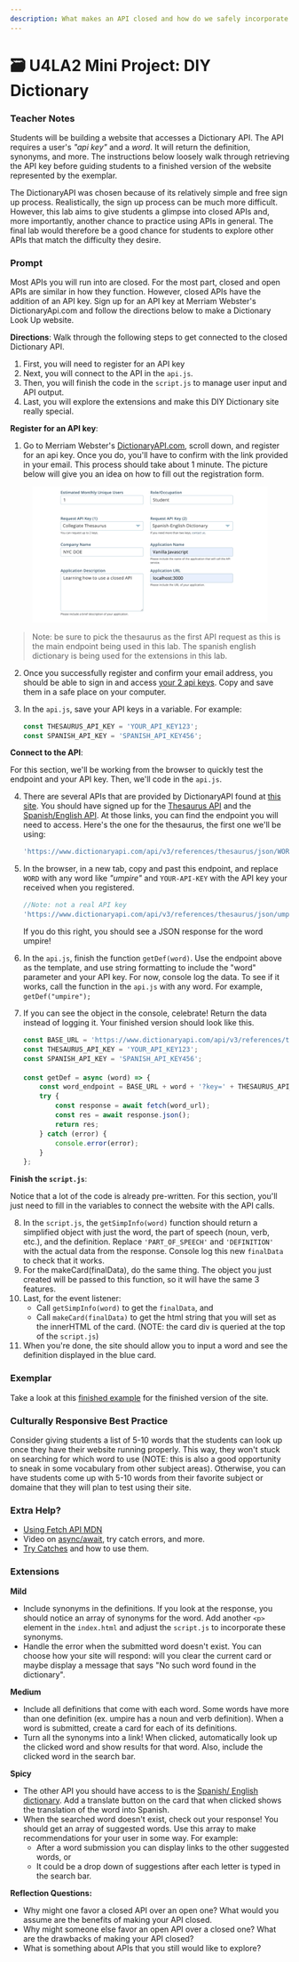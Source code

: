 ```yaml
---
description: What makes an API closed and how do we safely incorporate our API key?
---
```


# 🗃 U4LA2 Mini Project: DIY Dictionary

### Teacher Notes

Students will be building a website that accesses a Dictionary API. The API requires a user's _"api key"_ and a _word_. It will return the definition, synonyms, and more. The instructions below loosely walk through retrieving the API key before guiding students to a finished version of the website represented by the exemplar.

The DictionaryAPI was chosen because of its relatively simple and free sign up process. Realistically, the sign up process can be much more difficult. However, this lab aims to give students a glimpse into closed APIs and, more importantly, another chance to practice using APIs in general. The final lab would therefore be a good chance for students to explore other APIs that match the difficulty they desire.

### Prompt

Most APIs you will run into are closed. For the most part, closed and open APIs are similar in how they function. However, closed APIs have the addition of an API key. Sign up for an API key at Merriam Webster's DictionaryApi.com and follow the directions below to make a Dictionary Look Up website.

**Directions**: Walk through the following steps to get connected to the closed Dictionary API.

1. First, you will need to register for an API key
2. Next, you will connect to the API in the `api.js`.
3. Then, you will finish the code in the `script.js` to manage user input and API output.
4. Last, you will explore the extensions and make this DIY Dictionary site really special.

**Register for an API key**:

1. Go to Merriam Webster's [DictionaryAPI.com](https://dictionaryapi.com/), scroll down, and register for an api key. Once you do, you'll have to confirm with the link provided in your email. This process should take about 1 minute. The picture below will give you an idea on how to fill out the registration form.&#x20;

<figure><img src="../.gitbook/assets/image (3) (1) (1).png" alt=""><figcaption></figcaption></figure>

> Note: be sure to pick the thesaurus as the first API request as this is the main endpoint being used in this lab. The spanish english dictionary is being used for the extensions in this lab.

2. Once you successfully register and confirm your email address, you should be able to sign in and access [your 2 api keys](https://dictionaryapi.com/account/my-keys). Copy and save them in a safe place on your computer.
3.  In the `api.js`, save your API keys in a variable. For example:

    ```js
    const THESAURUS_API_KEY = 'YOUR_API_KEY123';
    const SPANISH_API_KEY = 'SPANISH_API_KEY456';
    ```

**Connect to the API**:

For this section, we'll be working from the browser to quickly test the endpoint and your API key. Then, we'll code in the `api.js`.

4.  There are several APIs that are provided by DictionaryAPI found at [this site](https://dictionaryapi.com/products/index). You should have signed up for the [Thesaurus API](https://dictionaryapi.com/products/api-collegiate-thesaurus) and the [Spanish/English API](https://dictionaryapi.com/products/api-spanish-dictionary). At those links, you can find the endpoint you will need to access. Here's the one for the thesaurus, the first one we'll be using:

    ```js
    'https://www.dictionaryapi.com/api/v3/references/thesaurus/json/WORD?key=YOUR-API-KEY'
    ```
5.  In the browser, in a new tab, copy and past this endpoint, and replace `WORD` with any word like _"umpire"_ and `YOUR-API-KEY` with the API key your received when you registered.

    ```js
    //Note: not a real API key
    'https://www.dictionaryapi.com/api/v3/references/thesaurus/json/umpire?key=123456789abcdefghi'
    ```

    If you do this right, you should see a JSON response for the word umpire!
6. In the `api.js`, finish the function `getDef(word)`. Use the endpoint above as the template, and use string formatting to include the "word" parameter and your API key. For now, console log the data. To see if it works, call the function in the `api.js` with any word. For example, `getDef("umpire");`
7.  If you can see the object in the console, celebrate! Return the data instead of logging it. Your finished version should look like this.

    ```js
    const BASE_URL = 'https://www.dictionaryapi.com/api/v3/references/thesaurus/json/';
    const THESAURUS_API_KEY = 'YOUR_API_KEY123';
    const SPANISH_API_KEY = 'SPANISH_API_KEY456';

    const getDef = async (word) => {
        const word_endpoint = BASE_URL + word + '?key=' + THESAURUS_API_KEY;
        try {
            const response = await fetch(word_url);
            const res = await response.json();
            return res;
        } catch (error) {
            console.error(error);
        }
    };
    ```

**Finish the `script.js`**:

Notice that a lot of the code is already pre-written. For this section, you'll just need to fill in the variables to connect the website with the API calls.

8. In the `script.js`, the `getSimpInfo(word)` function should return a simplified object with just the word, the part of speech (noun, verb, etc.), and the definition. Replace `'PART_OF_SPEECH'` and `'DEFINITION'` with the actual data from the response. Console log this new `finalData` to check that it works.
9. For the makeCard(finalData), do the same thing. The object you just created will be passed to this function, so it will have the same 3 features.
10. Last, for the event listener:
    * Call `getSimpInfo(word)` to get the `finalData`, and
    * Call `makeCard(finalData)` to get the html string that you will set as the innerHTML of the card. (NOTE: the card div is queried at the top of the `script.js`)
11. When you're done, the site should allow you to input a word and see the definition displayed in the blue card.

### Exemplar

Take a look at this [finished example](U4LAB2-Exemplar/index.html) for the finished version of the site.

### Culturally Responsive Best Practice

Consider giving students a list of 5-10 words that the students can look up once they have their website running properly. This way, they won't stuck on searching for which word to use (NOTE: this is also a good opportunity to sneak in some vocabulary from other subject areas). Otherwise, you can have students come up with 5-10 words from their favorite subject or domaine that they will plan to test using their site.

### Extra Help?

* [Using Fetch API MDN](https://developer.mozilla.org/en-US/docs/Web/API/Fetch\_API/Using\_Fetch)
* Video on [async/await](https://www.youtube.com/watch?v=\_9vgd9XKlDQ), try catch errors, and more.
* [Try Catches](https://javascript.info/try-catch) and how to use them.

### Extensions

**Mild**

* Include synonyms in the definitions. If you look at the response, you should notice an array of synonyms for the word. Add another `<p>` element in the `index.html` and adjust the `script.js` to incorporate these synonyms.
* Handle the error when the submitted word doesn't exist. You can choose how your site will respond: will you clear the current card or maybe display a message that says "No such word found in the dictionary".

**Medium**

* Include all definitions that come with each word. Some words have more than one definition (ex. umpire has a noun and verb definition). When a word is submitted, create a card for each of its definitions.
* Turn all the synonyms into a link! When clicked, automatically look up the clicked word and show results for that word. Also, include the clicked word in the search bar.

**Spicy**

* The other API you should have access to is the [Spanish/ English dictionary](https://dictionaryapi.com/products/api-spanish-dictionary). Add a translate button on the card that when clicked shows the translation of the word into Spanish.
* When the searched word doesn't exist, check out your response! You should get an array of suggested words. Use this array to make recommendations for your user in some way. For example:
  * After a word submission you can display links to the other suggested words, or
  * It could be a drop down of suggestions after each letter is typed in the search bar.

**Reflection Questions:**

* Why might one favor a closed API over an open one? What would you assume are the benefits of making your API closed.
* Why might someone else favor an open API over a closed one? What are the drawbacks of making your API closed?
* What is something about APIs that you still would like to explore?
